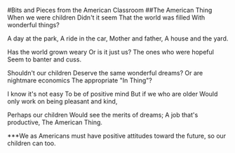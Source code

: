 #Bits and Pieces from the American Classroom
##The American Thing
When we were children
Didn't it seem
That the world was filled
With wonderful things?

A day at the park,
A ride in the car,
Mother and father,
A house and the yard.

Has the world grown weary
Or is it just us?
The ones who were hopeful
Seem to banter and cuss.

Shouldn't our children
Deserve the same wonderful dreams?
Or are nightmare economics
The appropriate "In Thing"?

I know it's not easy
To be of positive mind
But if we who are older
Would only work on being pleasant and kind,

Perhaps our children
Would see the merits of dreams;
A job that's productive,
The American Thing.

***We as Americans must have positive attitudes toward the future, so our children can too.